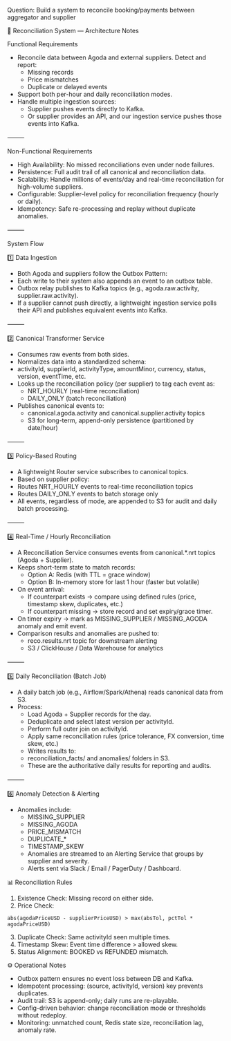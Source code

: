 Question: Build a system to reconcile booking/payments between aggregator and supplier

🧩 Reconciliation System — Architecture Notes

Functional Requirements
- Reconcile data between Agoda and external suppliers.
Detect and report:
  - Missing records 
  - Price mismatches 
  - Duplicate or delayed events
- Support both per-hour and daily reconciliation modes.
- Handle multiple ingestion sources:
  - Supplier pushes events directly to Kafka.
  - Or supplier provides an API, and our ingestion service pushes those events into Kafka.

⸻

Non-Functional Requirements
- High Availability: No missed reconciliations even under node failures.
- Persistence: Full audit trail of all canonical and reconciliation data.
- Scalability: Handle millions of events/day and real-time reconciliation for high-volume suppliers.
- Configurable: Supplier-level policy for reconciliation frequency (hourly or daily).
- Idempotency: Safe re-processing and replay without duplicate anomalies.

⸻

System Flow

1️⃣ Data Ingestion
- Both Agoda and suppliers follow the Outbox Pattern:
- Each write to their system also appends an event to an outbox table.
- Outbox relay publishes to Kafka topics (e.g., agoda.raw.activity, supplier.raw.activity).
- If a supplier cannot push directly, a lightweight ingestion service polls their API and publishes equivalent events into Kafka.

⸻

2️⃣ Canonical Transformer Service
- Consumes raw events from both sides. 
- Normalizes data into a standardized schema:
- activityId, supplierId, activityType, amountMinor, currency, status, version, eventTime, etc.
- Looks up the reconciliation policy (per supplier) to tag each event as:
  - NRT_HOURLY (real-time reconciliation)
  - DAILY_ONLY (batch reconciliation)
- Publishes canonical events to:
  - canonical.agoda.activity and canonical.supplier.activity topics
  - S3 for long-term, append-only persistence (partitioned by date/hour)

⸻

3️⃣ Policy-Based Routing
- A lightweight Router service subscribes to canonical topics.
- Based on supplier policy:
- Routes NRT_HOURLY events to real-time reconciliation topics 
- Routes DAILY_ONLY events to batch storage only 
- All events, regardless of mode, are appended to S3 for audit and daily batch processing.

⸻

4️⃣ Real-Time / Hourly Reconciliation
- A Reconciliation Service consumes events from canonical.*.nrt topics (Agoda + Supplier). 
- Keeps short-term state to match records:
  - Option A: Redis (with TTL = grace window)
  - Option B: In-memory store for last 1 hour (faster but volatile)
- On event arrival:
  - If counterpart exists → compare using defined rules (price, timestamp skew, duplicates, etc.)
  - If counterpart missing → store record and set expiry/grace timer.
- On timer expiry → mark as MISSING_SUPPLIER / MISSING_AGODA anomaly and emit event.
- Comparison results and anomalies are pushed to:
  - reco.results.nrt topic for downstream alerting
  - S3 / ClickHouse / Data Warehouse for analytics

⸻

5️⃣ Daily Reconciliation (Batch Job)
- A daily batch job (e.g., Airflow/Spark/Athena) reads canonical data from S3.
- Process:
  - Load Agoda + Supplier records for the day.
  - Deduplicate and select latest version per activityId.
  - Perform full outer join on activityId.
  - Apply same reconciliation rules (price tolerance, FX conversion, time skew, etc.)
  - Writes results to:
  - reconciliation_facts/ and anomalies/ folders in S3.
  - These are the authoritative daily results for reporting and audits.

⸻

6️⃣ Anomaly Detection & Alerting
- Anomalies include:
  - MISSING_SUPPLIER 
  - MISSING_AGODA 
  - PRICE_MISMATCH 
  - DUPLICATE_*
  - TIMESTAMP_SKEW 
  - Anomalies are streamed to an Alerting Service that groups by supplier and severity. 
  - Alerts sent via Slack / Email / PagerDuty / Dashboard.

📊 Reconciliation Rules
1.	Existence Check: Missing record on either side.
2.	Price Check:
```
abs(agodaPriceUSD - supplierPriceUSD) > max(absTol, pctTol * agodaPriceUSD)
```
3.	Duplicate Check: Same activityId seen multiple times.
4. Timestamp Skew: Event time difference > allowed skew.
5. Status Alignment: BOOKED vs REFUNDED mismatch.

⚙️ Operational Notes
- Outbox pattern ensures no event loss between DB and Kafka. 
- Idempotent processing: (source, activityId, version) key prevents duplicates. 
- Audit trail: S3 is append-only; daily runs are re-playable. 
- Config-driven behavior: change reconciliation mode or thresholds without redeploy. 
- Monitoring: unmatched count, Redis state size, reconciliation lag, anomaly rate.
